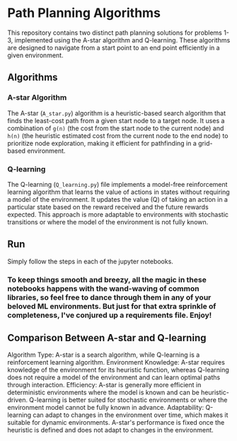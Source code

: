 # Path Planning Algorithms

This repository contains two distinct path planning solutions for problems 1-3, implemented using the A-star algorithm and Q-learning. These algorithms are designed to navigate from a start point to an end point efficiently in a given environment.

## Algorithms

### A-star Algorithm

The A-star (`A_star.py`) algorithm is a heuristic-based search algorithm that finds the least-cost path from a given start node to a target node. It uses a combination of `g(n)` (the cost from the start node to the current node) and `h(n)` (the heuristic estimated cost from the current node to the end node) to prioritize node exploration, making it efficient for pathfinding in a grid-based environment.

### Q-learning

The Q-learning (`Q_learning.py`) file implements a model-free reinforcement learning algorithm that learns the value of actions in states without requiring a model of the environment. It updates the value (Q) of taking an action in a particular state based on the reward received and the future rewards expected. This approach is more adaptable to environments with stochastic transitions or where the model of the environment is not fully known.

## Run

Simply follow the steps in each of the jupyter notebooks.

### To keep things smooth and breezy, all the magic in these notebooks happens with the wand-waving of common libraries, so feel free to dance through them in any of your beloved ML environments. But just for that extra sprinkle of completeness, I've conjured up a requirements file. Enjoy!

## Comparison Between A-star and Q-learning
Algorithm Type: A-star is a search algorithm, while Q-learning is a reinforcement learning algorithm.
Environment Knowledge: A-star requires knowledge of the environment for its heuristic function, whereas Q-learning does not require a model of the environment and can learn optimal paths through interaction.
Efficiency: A-star is generally more efficient in deterministic environments where the model is known and can be heuristic-driven. Q-learning is better suited for stochastic environments or where the environment model cannot be fully known in advance.
Adaptability: Q-learning can adapt to changes in the environment over time, which makes it suitable for dynamic environments. A-star's performance is fixed once the heuristic is defined and does not adapt to changes in the environment.
